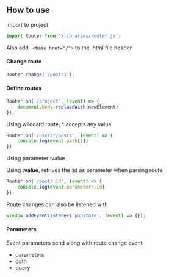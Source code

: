 
## How to use 

import to project

```javascript
import Router from '/libraries/router.js';
```

Also add ` <base href="/">` to the .html file header

#### Change route 

```javascript
Router.change('/post/1');
```


#### Define routes

```javascript
Router.on('/project', (event) => {
    document.body.replaceWith(newElement)
});

```

Using wildcard route, * accepts any value

```javascript
Router.on('/user/*/posts', (event) => {
    console.log(event.path[1])  
});
```

Using parameter :value 

Using **:value**, retrives the :id as parameter when parsing route

```javascript
Router.on('/post/:id', (event) => {
    console.log(event.parameters.id)  
});
```

Route changes can also be listened with

```javascript
window.addEventListener('popstate', (event) => {});
```

#### Parameters

Event parameters send along with route change event

* parameters
* path
* query
